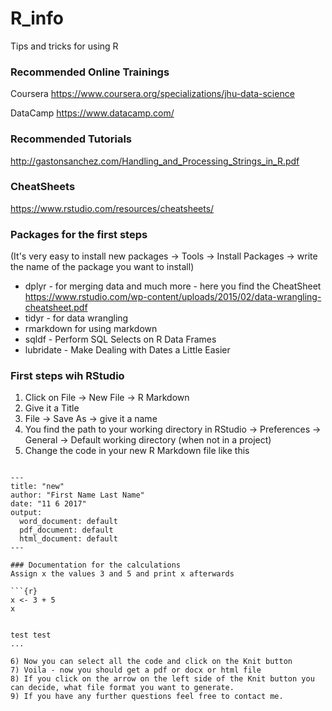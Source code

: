 # R_info
Tips and tricks for using R

### Recommended Online Trainings
Coursera
https://www.coursera.org/specializations/jhu-data-science

DataCamp
https://www.datacamp.com/

### Recommended Tutorials
http://gastonsanchez.com/Handling_and_Processing_Strings_in_R.pdf

### CheatSheets
https://www.rstudio.com/resources/cheatsheets/

### Packages for the first steps
(It's very easy to install new packages -> Tools -> Install Packages -> write the name of the package you want to install)
* dplyr - for merging data and much more - here you find the CheatSheet https://www.rstudio.com/wp-content/uploads/2015/02/data-wrangling-cheatsheet.pdf
* tidyr - for data wrangling
* rmarkdown for using markdown 
* sqldf - Perform SQL Selects on R Data Frames
* lubridate - Make Dealing with Dates a Little Easier

### First steps wih RStudio
1) Click on File -> New File -> R Markdown
2) Give it a Title
3) File -> Save As -> give it a name
4) You find the path to your working directory in RStudio -> Preferences -> General -> Default working directory (when not in a project)
5) Change the code in your new R Markdown file like this

```

---
title: "new"
author: "First Name Last Name"
date: "11 6 2017"
output:
  word_document: default
  pdf_document: default
  html_document: default
---

### Documentation for the calculations
Assign x the values 3 and 5 and print x afterwards

```{r}
x <- 3 + 5
x
```
```

test test
...
```


```
6) Now you can select all the code and click on the Knit button
7) Voila - now you should get a pdf or docx or html file
8) If you click on the arrow on the left side of the Knit button you can decide, what file format you want to generate.
9) If you have any further questions feel free to contact me.

